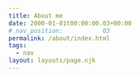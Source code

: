 ```yaml
---
title: About me
date: 2000-01-01t00:00:00.03+00:00
# nav_position:           03
permalink: /about/index.html
tags:
  - nav
layout: layouts/page.njk
---
```

